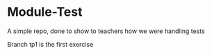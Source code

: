 # Module-Test

A simple repo, done to show to teachers how we were handling tests

Branch tp1 is the first exercise
